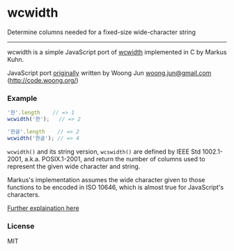 # wcwidth

Determine columns needed for a fixed-size wide-character string

----

wcwidth is a simple JavaScript port of [wcwidth](http://man7.org/linux/man-pages/man3/wcswidth.3.html) implemented in C by Markus Kuhn.

JavaScript port [originally](https://github.com/mycoboco/wcwidth.js) written by Woong Jun <woong.jun@gmail.com> (http://code.woong.org/)

###  Example

```js
'한'.length    // => 1
wcwidth('한');   // => 2

'한글'.length    // => 2
wcwidth('한글'); // => 4
```

`wcwidth()` and its string version, `wcswidth()` are defined by IEEE Std
1002.1-2001, a.k.a. POSIX.1-2001, and return the number of columns used
to represent the given wide character and string.

Markus's implementation assumes the wide character given to those
functions to be encoded in ISO 10646, which is almost true for
JavaScript's characters.

[Further explaination here](docs)

###  License

MIT
